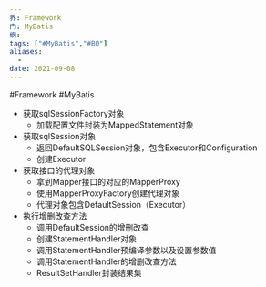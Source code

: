 ```yaml
---
界: Framework
门: MyBatis
纲: 
tags: ["#MyBatis","#BQ"]
aliases:
  - 
date: 2021-09-08
---
```

#Framework #MyBatis

-   获取sqlSessionFactory对象
    -   加载配置文件封装为MappedStatement对象
-   获取sqlSession对象
    -   返回DefaultSQLSession对象，包含Executor和Configuration
    -   创建Executor
-   获取接口的代理对象
    -   拿到Mapper接口的对应的MapperProxy
    -   使用MapperProxyFactory创建代理对象
    -   代理对象包含DefaultSession（Executor）
-   执行增删改查方法
    -   调用DefaultSession的增删改查
    -   创建StatementHandler对象
    -   调用StatementHandler预编译参数以及设置参数值
    -   调用StatementHandler的增删改查方法
    -   ResultSetHandler封装结果集
